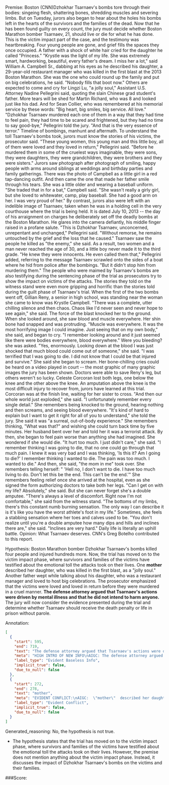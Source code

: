 
Premise:
Boston (CNN)Dzhokhar Tsarnaev's bombs tore through their bodies: singeing flesh, shattering bones, shredding muscles and severing limbs. But on Tuesday, jurors also began to hear about the holes his bombs left in the hearts of the survivors and the families of the dead. Now that he has been found guilty on every count, the jury must decide whether Boston Marathon bomber Tsarnaev, 21, should live or die for what he has done. This is the victim impact part of the case, and the testimony was heartbreaking. Four young people are gone, and grief fills the spaces they once occupied. A father with a shock of white hair cried for the daughter he called "Princess." "Krystle was the light of my life. She was extremely smart, hardworking, beautiful, every father's dream. I miss her a lot," said William A. Campbell Sr., dabbing at his eyes as he described his daughter, a 29-year-old restaurant manager who was killed in the first blast at the 2013 Boston Marathon. She was the one who could round up the family and put on big celebrations, he said. "Nobody fills that boot now." Others are expected to come and cry for Lingzi Lu, "a jolly soul," Assistant U.S. Attorney Nadine Pellegrini said, quoting the slain Chinese grad student's father. More tears will be shed for Martin Richard, who was 8 and looked just like his dad. And for Sean Collier, who was remembered at his memorial service by these words: "Big heart, big smiles, big service. All love." "Dzhokhar Tsarnaev murdered each one of them in a way that they had time to feel pain, they had time to be scared and frightened, but they had no time to say good-bye," Pellegrini told the jury. "And that is the very essence of terror." Timeline of bombings, manhunt and aftermath. To understand the toll Tsarnaev's bombs took, jurors must know the stories of his victims, the prosecutor said. "These young women, this young man and this little boy, all of them were loved and they loved in return," Pellegrini said. "Before he murdered them in some of the cruelest ways imaginable, they were sons, they were daughters, they were grandchildren, they were brothers and they were sisters." Jurors saw photograph after photograph of smiling, happy people with arms around siblings at weddings and birthday parties and family gatherings. There was the photo of Campbell as a little girl in a red tap-dancing outfit. And then came the one that made her father smile through his tears. She was a little older and wearing a baseball uniform. "She traded that in for a bat," Campbell said. "She wasn't really a girly girl, but she loved to whitewater, camp, play baseball. She had a good arm on her. I was very proud of her." By contrast, jurors also were left with an indelible image of Tsarnaev, taken when he was in a holding cell in the very courthouse where the trial is being held. It is dated July 10, 2013 -- the day of his arraignment on charges he deliberately set off the deadly bombs at the Boston Marathon. He glares into the camera defiantly, his middle finger raised in a profane salute. "This is Dzhokhar Tsarnaev, unconcerned, unrepentant and unchanged," Pellegrini said. "Without remorse, he remains untouched by the grief and the loss that he caused." Tsarnaev saw the people he killed as "the enemy," she said. As a result, two women and a man never reached the age of 30, and a little boy never made it to the third grade. "He knew they were innocents. He even called them that," Pellegrini added, referring to the message Tsarnaev scrawled onto the sides of a boat where he hid from police after the bombings. "But it didn't stop him from murdering them." The people who were maimed by Tsarnaev's bombs are also testifying during the sentencing phase of the trial as prosecutors try to show the impact on victims of the attacks. The stories they told on the witness stand were even more gripping and horrific than the stories told during the guilt phase of Tsarnaev's trial. When the first of the two bombs went off, Gillian Reny, a senior in high school, was standing near the woman she came to know was  Krystle Campbell. "There was a complete, utter chilling silence and then chaos. Chaos like I'd never seen and never hope to see again," she said. The force of the blast knocked her to the ground. When she looked around, she saw blood and muscle everywhere. Her shin bone had snapped and was protruding. "Muscle was everywhere. It was the most horrifying image I could imagine. Just seeing that on my own body," she said, and began to cry. "I remember looking around and it just seemed like there were bodies everywhere, blood everywhere." Were you bleeding? she was asked. "Yes, enormously. Looking down at the blood I was just shocked that much blood could come out of someone," she said. "I was terrified that I was going to die. I did not know that I could be that injured and survive." She said she began to scream. Her bone-chilling cries could be heard on a video played in court -- the most graphic of many graphic images the jury has been shown. Doctors were able to save Reny's leg, but others weren't so lucky. Celeste Corcoran lost both legs, one below the knee and the other above the knee. An amputation above the knee is the most difficult injury to recover from, jurors have learned at this trial. Corcoran was at the finish line, waiting for her sister to cross. "And then our whole world just exploded," she said. "I unfortunately remember every single detail." She remembers being knocked to the ground, hearing nothing and then screams, and seeing blood everywhere. "It's kind of hard to explain but I want to get it right for all of you to understand," she told the jury. She said it was "a surreal, out-of-body experience."  She remembers thinking, "What was that?" and wishing she could turn back time by five minutes. Her husband bent over her and told her it was a terrorist attack. By then, she began to feel pain worse than anything she had imagined. She wondered if she would die. "It hurt too much. I just didn't care," she said. "I remember thinking I was going to die, that no one could go through that much pain.  I knew it was very bad and I was thinking, 'Is this it? Am I going to die?' I remember thinking I wanted to die. The pain was too much. I wanted to die." And then, she said, "the mom in me" took over. She remembers telling herself: " 'Hell no, I don't want to die. I have too much living to do. Don't let this be the end. This can't be the end.'" She remembers feeling relief once she arrived at the hospital, even as she signed the form authorizing doctors to take both her legs. "Can I get on with my life? Absolutely," she said. But she can never forget she's a double amputee. "There's always a level of discomfort. Right now I'm not comfortable," she said from the witness stand. "The bottoms of my limbs, there's this constant numb burning sensation. The only way I can describe it is it's like you have the worst athlete's foot in my life." Sometimes, she feels a stabbing sensation where her toes and calves used to be. "You don't realize until you're a double amputee how many dips and hills and inclines there are," she said. "Inclines are very hard." Daily life is literally an uphill battle. Opinion: What Tsarnaev deserves. CNN's Greg Botelho contributed to this report.


Hypothesis:
Boston Marathon bomber Dzhokhar Tsarnaev's bombs killed four people and injured hundreds more. Now, the trial has moved on to the victim impact phase, where survivors and families of the victims have testified about the emotional toll the attacks took on their lives. One **mother** described her daughter, who was killed in the first blast, as a "jolly soul." Another father wept while talking about his daughter, who was a restaurant manager and loved to host big celebrations. The prosecutor emphasized that the victims were loved and loved in return before they were murdered in a cruel manner. **The defense attorney argued that Tsarnaev's actions were driven by mental illness and that he did not intend to harm anyone.** The jury will now consider the evidence presented during the trial and determine whether Tsarnaev should receive the death penalty or life in prison without parole.

Annotation:
```json
[
  {
    "start": 595,
    "end": 719,
    "text": "The defense attorney argued that Tsarnaev's actions were driven by mental illness and that he did not intend to harm anyone.",
    "meta": "HIGH INTRO OF NEW INFO\nAIGC: The defense attorney argued that Tsarnaev's actions were driven by mental illness and that he did not intend to harm anyone. \nOriginal: This is not mentioned in the source content.",
    "label_type": "Evident Baseless Info",
    "implicit_true": false,
    "due_to_null": false
  },
  {
    "start": 272,
    "end": 278,
    "text": "mother",
    "meta": "EVIDENT CONFLICT:\nAIGC:  \"mother\"  described her daughter as a \"jolly soul\"\nOriginal: cry for Lingzi Lu, \"a jolly soul,\" Assistant U.S. Attorney Nadine Pellegrini said, quoting the slain Chinese grad student's \"father.\" \n",
    "label_type": "Evident Conflict",
    "implicit_true": false,
    "due_to_null": false
  }
]
```

Generated_reasoning:
No, the hypothesis is not true. 
- The hypothesis states that the trial has moved on to the victim impact phase, where survivors and families of the victims have testified about the emotional toll the attacks took on their lives. However, the premise does not mention anything about the victim impact phase. Instead, it discusses the impact of Dzhokhar Tsarnaev's bombs on the victims and their families.

###Score:
